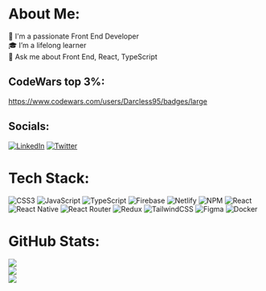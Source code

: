 #  About Me:
🔭 I'm a passionate Front End Developer <br>🎓 I’m a lifelong learner <br>💬 Ask me about Front End, React, TypeScript<br>

##  CodeWars top 3%:
https://www.codewars.com/users/Darcless95/badges/large

##  Socials:
[![LinkedIn](https://img.shields.io/badge/LinkedIn-%230077B5.svg?logo=linkedin&logoColor=white)](https://linkedin.com/in/dmitrii-frontend) [![Twitter](https://img.shields.io/badge/Twitter-%231DA1F2.svg?logo=Twitter&logoColor=white)](https://twitter.com/Dmitriipm) 

#  Tech Stack:
![CSS3](https://img.shields.io/badge/css3-%231572B6.svg?style=for-the-badge&logo=css3&logoColor=white) ![JavaScript](https://img.shields.io/badge/javascript-%23323330.svg?style=for-the-badge&logo=javascript&logoColor=%23F7DF1E) ![TypeScript](https://img.shields.io/badge/typescript-%23007ACC.svg?style=for-the-badge&logo=typescript&logoColor=white) ![Firebase](https://img.shields.io/badge/firebase-%23039BE5.svg?style=for-the-badge&logo=firebase) ![Netlify](https://img.shields.io/badge/netlify-%23000000.svg?style=for-the-badge&logo=netlify&logoColor=#00C7B7) ![NPM](https://img.shields.io/badge/NPM-%23000000.svg?style=for-the-badge&logo=npm&logoColor=white) ![React](https://img.shields.io/badge/react-%2320232a.svg?style=for-the-badge&logo=react&logoColor=%2361DAFB) ![React Native](https://img.shields.io/badge/react_native-%2320232a.svg?style=for-the-badge&logo=react&logoColor=%2361DAFB) ![React Router](https://img.shields.io/badge/React_Router-CA4245?style=for-the-badge&logo=react-router&logoColor=white) ![Redux](https://img.shields.io/badge/redux-%23593d88.svg?style=for-the-badge&logo=redux&logoColor=white) ![TailwindCSS](https://img.shields.io/badge/tailwindcss-%2338B2AC.svg?style=for-the-badge&logo=tailwind-css&logoColor=white) 	![Figma](https://img.shields.io/badge/figma-%23F24E1E.svg?style=for-the-badge&logo=figma&logoColor=white) ![Docker](https://img.shields.io/badge/docker-%230db7ed.svg?style=for-the-badge&logo=docker&logoColor=white)
#  GitHub Stats:
![](https://github-readme-stats.vercel.app/api?username=DmitriiTsy&theme=dark&hide_border=false&include_all_commits=true&count_private=true)<br/>
![](https://github-readme-streak-stats.herokuapp.com/?user=DmitriiTsy&theme=dark&hide_border=false)<br/>
![](https://github-readme-stats.vercel.app/api/top-langs/?username=DmitriiTsy&theme=dark&hide_border=false&include_all_commits=true&count_private=true&layout=compact)

<!-- Proudly created with GPRM ( https://gprm.itsvg.in ) -->
